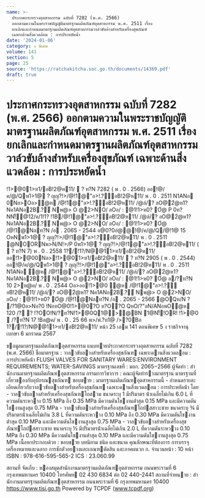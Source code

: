 ```yaml
---
name: >-
  ประกาศกระทรวงอุตสาหกรรม ฉบับที่ 7282 (พ.ศ. 2566)
  ออกตามความในพระราชบัญญัติมาตรฐานผลิตภัณฑ์อุตสาหกรรม พ.ศ. 2511 เรื่อง
  ยกเลิกและกำหนดมาตรฐานผลิตภัณฑ์อุตสาหกรรมวาล์วขับล้างสำหรับเครื่องสุขภัณฑ์
  เฉพาะด้านสิ่งแวดล้อม : การประหยัดน้ำ
date: '2024-01-06'
category: ง พิเศษ
volume: 141
section: 5
page: 25
source: 'https://ratchakitcha.soc.go.th/documents/14369.pdf'
draft: true
---
```


# ประกาศกระทรวงอุตสาหกรรม ฉบับที่ 7282 (พ.ศ. 2566) ออกตามความในพระราชบัญญัติมาตรฐานผลิตภัณฑ์อุตสาหกรรม พ.ศ. 2511 เรื่อง ยกเลิกและกำหนดมาตรฐานผลิตภัณฑ์อุตสาหกรรมวาล์วขับล้างสำหรับเครื่องสุขภัณฑ์ เฉพาะด้านสิ่งแวดล้อม : การประหยัดน้ำ

!1>@01>ท1/อB!2@ห11/  ? ท?N 7282 ( พ . 0 . 2566) ออ!@/ค/@/Qพ1>1@ ? ญญ?!>/@!1@"ล>!.?์อB!2@ห11/ พ . 0 . 2511 N1ANอ 0Nล>Oล>ํ@ห /@!1@"ล>!.?์อB!2@ห11/ /@ล์/? ลO@2ํ@ห1? Nค1ANอ2B.?์ Nพ@> O @2>NO/ ลOอ/ : @1!1>ห0? Oํ@ P 0ท?NN!็@12/ค/1!1? !1B/@!1@"ล>!.?์อB!2@ห11/ /@ล์/? ลO@2ํ@ห1? Nค1ANอ2B.?์ Nพ@> O @2>NO/ ลOอ/ : @1!1>ห0? Oํ@ /@!1@Nลท?N /อ . 2065 - 2544 อ@0?0อํ@@!@/ค/@/Q/@!1@ 15 OหNพ1>1@ ? ญญ?!>/@!1@"ล>!.?์อB!2@ห11/ พ . 0 . 2511 @NOORNพ>N/N!>/P 0พ1>1@ ? ญญ?!>/@!1@"ล>!.?์อB!2@ห11/ (  ? ท?N 7) พ . 0 . 2558 1?/!1?/N@@11>ท1/อB!2@ห11/ออ!1>@00Nล>!1>@01>ท1/อB!2@ห11/  ? ท?N 2905 ( พ . 0 . 2544) ออ!@/ค/@/Qพ1>1@ ? ญญ?!>/@!1@"ล>!.?์อB!2@ห11/ พ . 0 . 2511 N1ANอ ํ@ห /@!1@"ล>!.?์อB!2@ห11/ /@ล์/? ลO@2ํ@ห1? Nค1ANอ2B.?์ Nพ@> O @2>NO/ ลOอ/ : @1!1>ห0? Oํ@ ล/?ท?N 10 2>ห@ค/ พ . 0 . 2544 Oล>ออ!1>@0 ํ@ห /@!1@"ล>!.?์อB!2@ห11/ /@ล์/? ลO@2ํ@ห1? Nค1ANอ2B.?์ Nพ@> O @2>NO/ ลOอ/ : @1!1>ห0? Oํ@ /@!1@Nลท?N /อ . 2065 - 2566 @OQห/N ? /?1@0ล>Nอ?0 !NอทO@0!1>@0?O ท?O?O QหO/?"ลN/ANอพOํ@ห 120 /? ? !?OO!N/?ท?N!1>@0Q1@>@BN 1@N!็!OR! !1>@0  /?ท?N 17 !Bล@ค/ พ . 0 . 25 66 พ>/พ์.?ท1@ />?0Bล 1?/!1?/N@@11>ท1/อB!2@ห11/ หน้า 25 เลม 141 ตอนพิเศษ 5 ง ราชกิจจานุเบกษา 6 มกราคม 2567

ขอมูลมาตรฐานผลิตภัณฑอุตสาหกรรม แนบทายประกาศกระทรวงอุตสาหกรรม ฉบับที่ 7282 (พ.ศ. 2566) ชื่อมาตรฐาน : วาลวขับลางสําหรับเครื่องสุขภัณฑ เฉพาะดานสิ่งแวดลอม : การประหยัดน้ํา FLUSH VALVES FOR SANITARY WARES:ENVIRONMENT REQUIREMENTS; WATER-SAVINGS มาตรฐานเลขที่ : มอก. 2065−2566 ผู้จัดทํา : สํานักงานมาตรฐานผลิตภัณฑอุตสาหกรรม กรรมการวิชาการ : คณะผู้จัดทํารางมาตรฐาน มาตรฐานที่เกี่ยวของกับอุปกรณสุขภัณฑ ขอบขาย : มาตรฐานผลิตภัณฑอุตสาหกรรมนี้ - กําหนดรายละเอียดเกี่ยวกับวาลวขับลางสําหรับเครื่องสุขภัณฑ เฉพาะดานสิ่งแวดลอม : การประหยัดน้ํา โดย - วาลวขับลางสําหรับเครื่องสุขภัณฑโถสวม ขนาดระบุ 1 มีปริมาตร น้ําเฉลี่ยไม่เกิน 6.0 L ที่ความดันระหวาง 0.15 MPa ถึง 0.35 MPa มีความดันใชงานต่ําสุด 0.15 MPa และมีความดันใชงานสูงสุด 0.75 MPa - วาลวขับลางสําหรับเครื่องสุขภัณฑโถปสสาวะชาย ขนาดระบุ ¾ มีปริมาตรน้ําเฉลี่ยไม่เกิน 3.8 L ที่ความดันระหวาง 0.10 MPa ถึง 0.30 MPa มีความดันใชงานต่ําสุด 0.10 MPa และมีความดันใชงานสูงสุด 0.75 MPa - วาลวขับลางสําหรับเครื่องสุขภัณฑโถปสสาวะชาย ขนาดระบุ ½ มีปริมาตรน้ําเฉลี่ยไม่เกิน 2.0 L ที่ความดันระหวาง 0.10 MPa ถึง 0.30 MPa มีความดันใชงานต่ําสุด 0.10 MPa และมีความดันใชงานสูงสุด 0.75 MPa เนื้อหาประกอบด้วย : ขอบขาย บทนิยาม ชนิด และขนาด คุณลักษณะที่ต้องการ การบรรจุ เครื่องหมายและฉลาก การชักตัวอยางและเกณฑตัดสิน และภาคผนวก ก. จํานวนหน้า : 10 หน้า ISBN : 978-616-595-565-2 ICS : 23.060.99

สถานที่ จัดเก็บ : หองสมุดสํานักงานมาตรฐานผลิตภัณฑอุตสาหกรรม ถนนพระรามที่ 6 กรุงเทพมหานคร 10400 โทรศัพท 02 430 6834 ต่อ 02 440-2441 สถานที่จําหนาย : สํานักงานมาตรฐานผลิตภัณฑอุตสาหกรรม ถนนพระรามที่ 6 กรุงเทพมหานคร 10400 https://www.tisi.go.th Powered by TCPDF (www.tcpdf.org)
